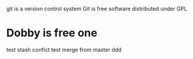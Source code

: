 git is a version control system
Git is free software distributed under GPL

# Dobby is free one
test stash
confict
test merge from master
ddd
